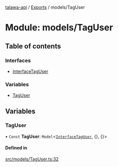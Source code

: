 [talawa-api](../README.md) / [Exports](../modules.md) / models/TagUser

# Module: models/TagUser

## Table of contents

### Interfaces

- [InterfaceTagUser](../interfaces/models_TagUser.InterfaceTagUser.md)

### Variables

- [TagUser](models_TagUser.md#taguser)

## Variables

### TagUser

• `Const` **TagUser**: `Model`\<[`InterfaceTagUser`](../interfaces/models_TagUser.InterfaceTagUser.md), {}, {}\>

#### Defined in

[src/models/TagUser.ts:32](https://github.com/PalisadoesFoundation/talawa-api/blob/4e4f7f8/src/models/TagUser.ts#L32)
